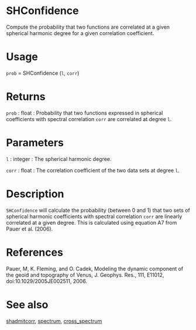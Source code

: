 # SHConfidence

Compute the probability that two functions are correlated at a given spherical harmonic degree for a given correlation coefficient.

# Usage

`prob` = SHConfidence (`l`, `corr`)

# Returns

`prob` : float
:   Probability that two functions expressed in spherical coefficients with spectral correlation `corr` are correlated at degree `l`.

# Parameters

`l` :  integer
:   The spherical harmonic degree.

`corr` : float
:   The correlation coefficient of the two data sets at degree `l`.

# Description

`SHConfidence` will calculate the probability (between 0 and 1) that two sets of spherical harmonic coefficients with spectral correlation `corr` are linearly correlated at a given degree. This is calculated using equation A7 from Pauer et al. (2006).

# References

Pauer, M, K. Fleming, and O. Cadek, Modeling the dynamic component of the geoid and topography of Venus, J. Geophys. Res., 111, E11012, doi:10.1029/2005JE002511, 2006.

# See also

[shadmitcorr](pyshadmitcorr.html), [spectrum](spectrum.html), [cross_spectrum](cross_spectrum.html)
